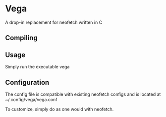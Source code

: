 # Vega
A drop-in replacement for neofetch written in C



## Compiling

## Usage
Simply run the executable
	vega

## Configuration
The config file is compatible with existing neofetch configs and is located at
	~/.config/vega/vega.conf

To customize, simply do as one would with neofetch.
